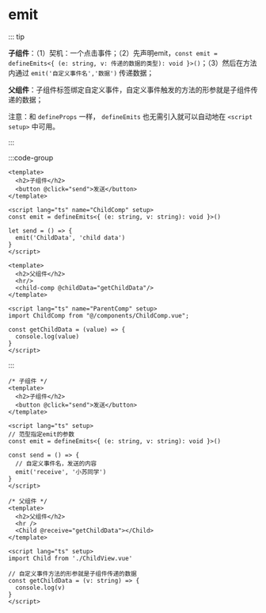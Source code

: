 # emit

::: tip

**子组件**：（1）契机：一个点击事件；（2）先声明emit，`const emit = defineEmits<{ (e: string, v: 传递的数据的类型): void }>()`；（3）然后在方法内通过 `emit('自定义事件名','数据')` 传递数据；

**父组件**：子组件标签绑定自定义事件，自定义事件触发的方法的形参就是子组件传递的数据；

注意：和 `defineProps` 一样， `defineEmits` 也无需引入就可以自动地在 `<script setup>` 中可用。

:::

:::code-group

```vue [子组件]
<template>
  <h2>子组件</h2>
  <button @click="send">发送</button>
</template>

<script lang="ts" name="ChildComp" setup>
const emit = defineEmits<{ (e: string, v: string): void }>()

let send = () => {
  emit('ChildData', 'child data')
}
</script>
```

```vue [父组件]
<template>
  <h2>父组件</h2>
  <hr/>
  <child-comp @childData="getChildData"/>
</template>

<script lang="ts" name="ParentComp" setup>
import ChildComp from "@/components/ChildComp.vue";

const getChildData = (value) => {
  console.log(value)
}
</script>
```

:::

```vue
/* 子组件 */
<template>
  <h2>子组件</h2>
  <button @click="send">发送</button>
</template>

<script lang="ts" setup>
// 范型指定emit的参数
const emit = defineEmits<{ (e: string, v: string): void }>()

const send = () => {
  // 自定义事件名，发送的内容
  emit('receive', '小苏同学')
}
</script>

/* 父组件 */
<template>
  <h2>父组件</h2>
  <hr />
  <Child @receive="getChildData"></Child>
</template>

<script lang="ts" setup>
import Child from './ChildView.vue'

// 自定义事件方法的形参就是子组件传递的数据
const getChildData = (v: string) => {
  console.log(v)
}
</script>
```
